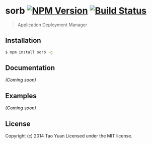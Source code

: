 # sorb [![NPM Version][npm-image]][npm-url] [![Build Status][travis-image]][travis-url]

> Application Deployment Manager

## Installation

```bash
$ npm install sorb -g
```

## Documentation

_(Coming soon)_

## Examples

_(Coming soon)_

## License

Copyright (c) 2014 Tao Yuan Licensed under the MIT license.

[npm-url]: https://www.npmjs.org/package/sorb
[npm-image]: https://img.shields.io/npm/v/sorb.svg?style=flat

[travis-url]: https://travis-ci.org/taoyuan/sorb
[travis-image]: http://img.shields.io/travis/taoyuan/sorb.svg?style=flat
